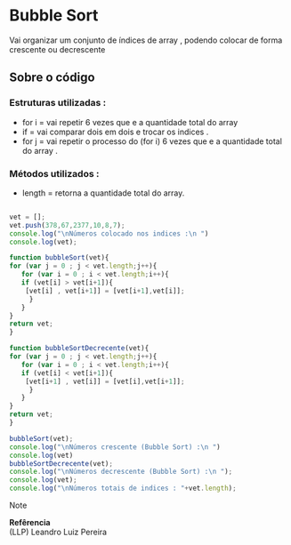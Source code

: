 # Bubble Sort

Vai organizar um conjunto de índices de array , podendo colocar de forma crescente ou decrescente 

## Sobre o código

### Estruturas utilizadas : 

* for i = vai repetir 6 vezes que e a quantidade total do array 
* if = vai comparar dois em dois e trocar os indices .
* for j = vai repetir o processo do (for i) 6 vezes que e a quantidade total do array .

### Métodos utilizados :

* length = retorna a quantidade total do array.

```javascript

vet = [];
vet.push(378,67,2377,10,8,7);
console.log("\nNúmeros colocado nos indices :\n ")
console.log(vet);

function bubbleSort(vet){
for (var j = 0 ; j < vet.length;j++){
   for (var i = 0 ; i < vet.length;i++){
   if (vet[i] > vet[i+1]){
    [vet[i] , vet[i+1]] = [vet[i+1],vet[i]];
     }
   }
}
return vet;
}

function bubbleSortDecrecente(vet){
for (var j = 0 ; j < vet.length;j++){
   for (var i = 0 ; i < vet.length;i++){
   if (vet[i] < vet[i+1]){
    [vet[i+1] , vet[i]] = [vet[i],vet[i+1]];
     }
   }
}
return vet;
}

bubbleSort(vet);
console.log("\nNúmeros crescente (Bubble Sort) :\n ")
console.log(vet)
bubbleSortDecrecente(vet);
console.log("\nNúmeros decrescente (Bubble Sort) :\n ");
console.log(vet);
console.log("\nNúmeros totais de indices : "+vet.length);

```

> [!note]
> **Refêrencia** <br>
> (LLP) Leandro Luiz Pereira
